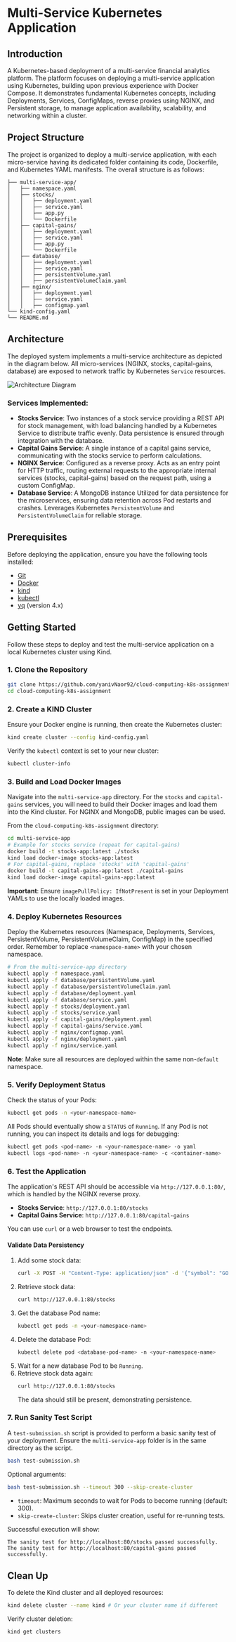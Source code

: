 # Multi-Service Kubernetes Application

## Introduction

A Kubernetes-based deployment of a multi-service financial analytics platform. 
The platform focuses on deploying a multi-service application using Kubernetes, building upon previous experience with Docker Compose. 
It demonstrates fundamental Kubernetes concepts, including Deployments, Services, ConfigMaps, reverse proxies using NGINX, and Persistent storage, to manage application availability, scalability, and networking within a cluster.

## Project Structure

The project is organized to deploy a multi-service application, with each micro-service having its dedicated folder containing its code, Dockerfile, and Kubernetes YAML manifests. The overall structure is as follows:

```plaintext
├── multi-service-app/
│   ├── namespace.yaml
│   ├── stocks/
│   │   ├── deployment.yaml
│   │   ├── service.yaml
│   │   ├── app.py
│   │   └── Dockerfile
│   ├── capital-gains/
│   │   ├── deployment.yaml
│   │   ├── service.yaml
│   │   ├── app.py
│   │   └── Dockerfile
│   ├── database/
│   │   ├── deployment.yaml
│   │   ├── service.yaml
│   │   ├── persistentVolume.yaml
│   │   ├── persistentVolumeClaim.yaml
│   ├── nginx/
│   │   ├── deployment.yaml
│   │   ├── service.yaml
│   │   ├── configmap.yaml
└── kind-config.yaml
└── README.md
```

## Architecture

The deployed system implements a multi-service architecture as depicted in the diagram below. 
All micro-services (NGINX, stocks, capital-gains, database) are exposed to network traffic by Kubernetes `Service` resources.

![Architecture Diagram](architecture.png)

### Services Implemented:

  * **Stocks Service**: Two instances of a stock service providing a REST API for stock management, with load balancing handled by a Kubernetes Service to distribute traffic evenly. Data persistence is ensured through integration with the database.
  * **Capital Gains Service**: A single instance of a capital gains service, communicating with the stocks service to perform calculations.
  * **NGINX Service**: Configured as a reverse proxy. Acts as an entry point for HTTP traffic, routing external requests to the appropriate internal services (stocks, capital-gains) based on the request path, using a custom ConfigMap.
  * **Database Service**: A MongoDB instance Utilized for data persistence for the microservices, ensuring data retention across Pod restarts and crashes. Leverages Kubernetes `PersistentVolume` and `PersistentVolumeClaim` for reliable storage.

## Prerequisites

Before deploying the application, ensure you have the following tools installed:

  * [Git](https://git-scm.com/book/en/v2/Getting-Started-Installing-Git)
  * [Docker](https://docs.docker.com/engine/install/)
  * [kind](https://kind.sigs.k8s.io/docs/user/quick-start/)
  * [kubectl](https://kubernetes.io/docs/tasks/tools/)
  * [yq](https://github.com/mikefarah/yq/#install) (version 4.x)

## Getting Started

Follow these steps to deploy and test the multi-service application on a local Kubernetes cluster using Kind.

### 1\. Clone the Repository

```bash
git clone https://github.com/yanivNaor92/cloud-computing-k8s-assignment
cd cloud-computing-k8s-assignment
```

### 2\. Create a KIND Cluster

Ensure your Docker engine is running, then create the Kubernetes cluster:

```bash
kind create cluster --config kind-config.yaml
```

Verify the `kubectl` context is set to your new cluster:

```bash
kubectl cluster-info
```

### 3\. Build and Load Docker Images

Navigate into the `multi-service-app` directory. For the `stocks` and `capital-gains` services, you will need to build their Docker images and load them into the Kind cluster. For NGINX and MongoDB, public images can be used.

From the `cloud-computing-k8s-assignment` directory:

```bash
cd multi-service-app
# Example for stocks service (repeat for capital-gains)
docker build -t stocks-app:latest ./stocks
kind load docker-image stocks-app:latest
# For capital-gains, replace 'stocks' with 'capital-gains'
docker build -t capital-gains-app:latest ./capital-gains
kind load docker-image capital-gains-app:latest
```

**Important**: Ensure `imagePullPolicy: IfNotPresent` is set in your Deployment YAMLs to use the locally loaded images.

### 4\. Deploy Kubernetes Resources

Deploy the Kubernetes resources (Namespace, Deployments, Services, PersistentVolume, PersistentVolumeClaim, ConfigMap) in the specified order. Remember to replace `<namespace-name>` with your chosen namespace.

```bash
# From the multi-service-app directory
kubectl apply -f namespace.yaml
kubectl apply -f database/persistentVolume.yaml
kubectl apply -f database/persistentVolumeClaim.yaml
kubectl apply -f database/deployment.yaml
kubectl apply -f database/service.yaml
kubectl apply -f stocks/deployment.yaml
kubectl apply -f stocks/service.yaml
kubectl apply -f capital-gains/deployment.yaml
kubectl apply -f capital-gains/service.yaml
kubectl apply -f nginx/configmap.yaml
kubectl apply -f nginx/deployment.yaml
kubectl apply -f nginx/service.yaml
```

**Note**: Make sure all resources are deployed within the same non-`default` namespace.

### 5\. Verify Deployment Status

Check the status of your Pods:

```bash
kubectl get pods -n <your-namespace-name>
```

All Pods should eventually show a `STATUS` of `Running`. If any Pod is not running, you can inspect its details and logs for debugging:

```bash
kubectl get pods <pod-name> -n <your-namespace-name> -o yaml
kubectl logs <pod-name> -n <your-namespace-name> -c <container-name>
```

### 6\. Test the Application

The application's REST API should be accessible via `http://127.0.0.1:80/`, which is handled by the NGINX reverse proxy.

  * **Stocks Service**: `http://127.0.0.1:80/stocks`
  * **Capital Gains Service**: `http://127.0.0.1:80/capital-gains`

You can use `curl` or a web browser to test the endpoints.

#### Validate Data Persistency

1.  Add some stock data:
    ```bash
    curl -X POST -H "Content-Type: application/json" -d '{"symbol": "GOOGL", "shares": 10}' http://127.0.0.1:80/stocks
    ```
2.  Retrieve stock data:
    ```bash
    curl http://127.0.0.1:80/stocks
    ```
3.  Get the database Pod name:
    ```bash
    kubectl get pods -n <your-namespace-name>
    ```
4.  Delete the database Pod:
    ```bash
    kubectl delete pod <database-pod-name> -n <your-namespace-name>
    ```
5.  Wait for a new database Pod to be `Running`.
6.  Retrieve stock data again:
    ```bash
    curl http://127.0.0.1:80/stocks
    ```
    The data should still be present, demonstrating persistence.

### 7\. Run Sanity Test Script

A `test-submission.sh` script is provided to perform a basic sanity test of your deployment. Ensure the `multi-service-app` folder is in the same directory as the script.

```bash
bash test-submission.sh
```

Optional arguments:

```bash
bash test-submission.sh --timeout 300 --skip-create-cluster
```

  * `timeout`: Maximum seconds to wait for Pods to become running (default: 300).
  * `skip-create-cluster`: Skips cluster creation, useful for re-running tests.

Successful execution will show:

```
The sanity test for http://localhost:80/stocks passed successfully.
The sanity test for http://localhost:80/capital-gains passed successfully.
```

## Clean Up

To delete the Kind cluster and all deployed resources:

```bash
kind delete cluster --name kind # Or your cluster name if different
```

Verify cluster deletion:

```bash
kind get clusters
```
